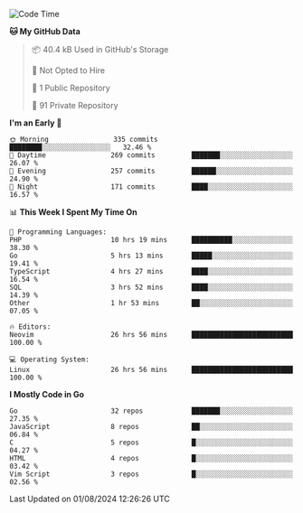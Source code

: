 
<!--START_SECTION:waka-->
![Code Time](http://img.shields.io/badge/Code%20Time-5%2C122%20hrs%206%20mins-blue)

**🐱 My GitHub Data** 

> 📦 40.4 kB Used in GitHub's Storage 
 > 
> 🚫 Not Opted to Hire
 > 
> 📜 1 Public Repository 
 > 
> 🔑 91 Private Repository 
 > 
**I'm an Early 🐤** 

```text
🌞 Morning                335 commits         ████████░░░░░░░░░░░░░░░░░   32.46 % 
🌆 Daytime                269 commits         ███████░░░░░░░░░░░░░░░░░░   26.07 % 
🌃 Evening                257 commits         ██████░░░░░░░░░░░░░░░░░░░   24.90 % 
🌙 Night                  171 commits         ████░░░░░░░░░░░░░░░░░░░░░   16.57 % 
```


📊 **This Week I Spent My Time On** 

```text
💬 Programming Languages: 
PHP                      10 hrs 19 mins      ██████████░░░░░░░░░░░░░░░   38.30 % 
Go                       5 hrs 13 mins       █████░░░░░░░░░░░░░░░░░░░░   19.41 % 
TypeScript               4 hrs 27 mins       ████░░░░░░░░░░░░░░░░░░░░░   16.54 % 
SQL                      3 hrs 52 mins       ████░░░░░░░░░░░░░░░░░░░░░   14.39 % 
Other                    1 hr 53 mins        ██░░░░░░░░░░░░░░░░░░░░░░░   07.05 % 

🔥 Editors: 
Neovim                   26 hrs 56 mins      █████████████████████████   100.00 % 

💻 Operating System: 
Linux                    26 hrs 56 mins      █████████████████████████   100.00 % 
```

**I Mostly Code in Go** 

```text
Go                       32 repos            ███████░░░░░░░░░░░░░░░░░░   27.35 % 
JavaScript               8 repos             ██░░░░░░░░░░░░░░░░░░░░░░░   06.84 % 
C                        5 repos             █░░░░░░░░░░░░░░░░░░░░░░░░   04.27 % 
HTML                     4 repos             █░░░░░░░░░░░░░░░░░░░░░░░░   03.42 % 
Vim Script               3 repos             █░░░░░░░░░░░░░░░░░░░░░░░░   02.56 % 
```




 Last Updated on 01/08/2024 12:26:26 UTC
<!--END_SECTION:waka-->
